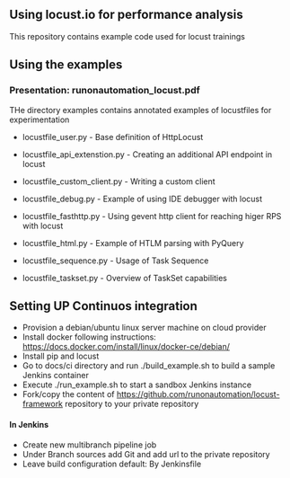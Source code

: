 ## Using locust.io for performance analysis
This repository contains example code used for locust trainings

## Using the examples

### Presentation: runonautomation_locust.pdf

THe directory examples contains annotated examples of locustfiles
for experimentation

- locustfile_user.py - Base definition of HttpLocust

- locustfile_api_extenstion.py - Creating an additional API endpoint in locust

- locustfile_custom_client.py - Writing a custom client

- locustfile_debug.py - Example of using IDE debugger with locust

- locustfile_fasthttp.py - Using gevent http client for reaching higer RPS with locust

- locustfile_html.py - Example of HTLM parsing with PyQuery

- locustfile_sequence.py - Usage of Task Sequence

- locustfile_taskset.py - Overview of TaskSet capabilities


## Setting UP Continuos integration
- Provision a debian/ubuntu linux server machine on cloud provider
- Install docker following instructions: https://docs.docker.com/install/linux/docker-ce/debian/
- Install pip and locust
- Go to docs/ci directory and run ./build_example.sh to build a sample Jenkins container
- Execute ./run_example.sh to start a sandbox Jenkins instance
- Fork/copy the content of https://github.com/runonautomation/locust-framework repository to your private repository

#### In Jenkins
- Create new multibranch pipeline job
- Under Branch sources add Git and add url to the private repository
- Leave build configuration default: By Jenkinsfile